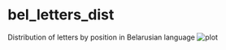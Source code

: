 # bel_letters_dist
Distribution of letters by position in Belarusian language
![plot]([https://github.com/[username]/[reponame]/blob/[branch]/image.jpg](https://github.com/aliaksandrkazlou/bel_letters_dist/blob/main/img/img.png)?raw=true)
